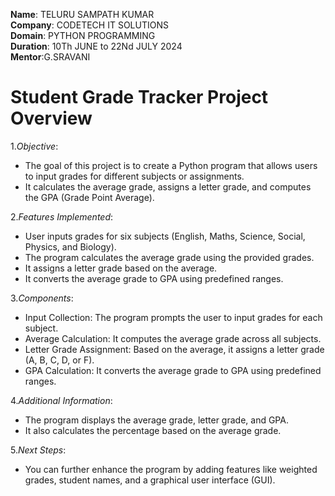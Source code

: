 **Name**: TELURU SAMPATH KUMAR<br>
**Company**: CODETECH IT SOLUTIONS<br>
**Domain**: PYTHON PROGRAMMING<br>
**Duration**: 10Th JUNE to 22Nd JULY 2024<br>
**Mentor**:G.SRAVANI<br>
# Student Grade Tracker Project Overview
1.*Objective*:<br>

* The goal of this project is to create a Python program that allows users to input grades for different 
 subjects or assignments.<br>
* It calculates the average grade, assigns a letter grade, and computes the GPA (Grade Point Average).<br>

2.*Features Implemented*:<br>

* User inputs grades for six subjects (English, Maths, Science, Social, Physics, and Biology).<br>
* The program calculates the average grade using the provided grades.<br>
* It assigns a letter grade based on the average.<br>
* It converts the average grade to GPA using predefined ranges.<br>

3.*Components*:<br>
* Input Collection: The program prompts the user to input grades for each subject.<br>
* Average Calculation: It computes the average grade across all subjects.<br>
* Letter Grade Assignment: Based on the average, it assigns a letter grade (A, B, C, D, or F).<br>
* GPA Calculation: It converts the average grade to GPA using predefined ranges.<br>

4.*Additional Information*:<br>
* The program displays the average grade, letter grade, and GPA.<br>
* It also calculates the percentage based on the average grade.<br>

5.*Next Steps*:<br>

* You can further enhance the program by adding features like weighted grades, student names, and a graphical 
  user interface (GUI).<br>
